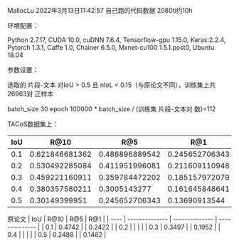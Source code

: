 MallocLu 2022年3月13日11:42:57 自己跑的代码数据 2080ti约10h

环境配置：

Python 2.7.17, CUDA 10.0, cuDNN 7.6.4, Tensorflow-gpu 1.15.0, Keras:2.2.4, Pytorch 1.3.1, Caffe 1.0, Chainer 6.5.0, Mxnet-cu100 1.5.1.post0, Ubuntu 18.04

参数设置：

选取的 片段-文本 对IoU > 0.5 且 nIoL < 0.15（与原论文不同），训练集上共26963对 正样本

batch_size 30
epoch 100000 * batch_size / (训练集 片段-文本对 数)=112

TACoS数据集上：

| IoU  | R@10           | R@5            | R@1            |
| ---- | -------------- | -------------- | -------------- |
| 0.1  | 0.621846681362 | 0.486896889542 | 0.245652706343 |
| 0.2  | 0.530492285084 | 0.411951996081 | 0.211609110948 |
| 0.3  | 0.459221160911 | 0.359784472202 | 0.185157972079 |
| 0.4  | 0.380357580211 | 0.3005143277   | 0.161645848641 |
| 0.5  | 0.30149399951  | 0.245652706343 | 0.13690913544  |

原论文
| IoU  | R@10           | R@5            | R@1            |
| ---- | -------------- | -------------- | -------------- |
| 0.1  | 0.4742 | | 0.2422 |
| 0.2  | | | |
| 0.3  | 0.3497 | | 0.1952 |
| 0.4  | | | |
| 0.5  | 0.2488 | | 0.1462 |
